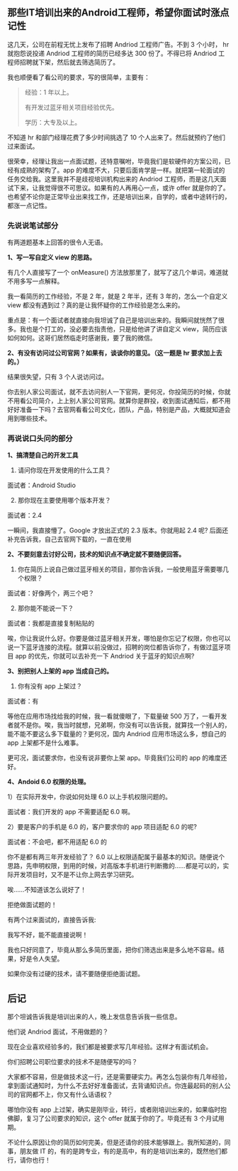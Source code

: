 ## 那些IT培训出来的Android工程师，希望你面试时涨点记性

这几天，公司在前程无忧上发布了招聘 Andriod 工程师广告。不到 3 个小时， hr 就抱怨说投递 Andriod 工程师的简历已经多达 300 份了。不得已将 Andriod 工程师招聘就下架，然后就去筛选简历了。

我也顺便看了看公司的要求，写的很简单，主要有：

> 经验：1 年以上。
>
> 有开发过蓝牙相关项目经验优先。
>
> 学历：大专及以上。

不知道 hr 和部门经理花费了多少时间挑选了 10 个人出来了。然后就预约了他们过来面试。

很荣幸，经理让我出一点面试题，还特意嘱咐，毕竟我们是软硬件的方案公司，已经有成熟的架构了。app 的难度不大，只要后面肯学是一样。就把第一轮面试的任务交给我。这里我并不是歧视培训机构出来的 Andriod 工程师，而是这几天面试下来，让我觉得很不可思议。如果有的人再用心一点，或许 offer 就是你的了。也希望不论你是正常毕业出来找工作，还是培训出来，自学的，或者中途转行的，都涨一点记性。

### 先说说笔试部分

有两道题基本上回答的很令人无语。

**1、写一写自定义 view 的思路。**

有几个人直接写了一个 onMeasure() 方法放那里了，就写了这几个单词，难道就不用多写一点解释。

我一看简历的工作经验，不是 2 年，就是 2 年半，还有 3 年的，怎么一个自定义 view 都没有遇到过？真的是让我怀疑你的工作经验是怎么来的。

重点是：有一个面试者就直接向我坦诚了自己是培训出来的。我瞬间就恍然了很多。我也是个打工的，没必要去指责他，只是给他讲了讲自定义 view，简历应该如何如何。这哥们居然临走时感谢我，要了我的微信。

**2、有没有访问过公司官网？如果有，谈谈你的意见。（这一题是 hr 要求加上去的。）**

结果很失望，只有 3 个人说访问过。

你去别人家公司面试，就不去访问别人一下官网，更何况，你投简历的时候，你就不用看公司简介，上上别人家公司官网。就算你是群投，收到面试通知后，都不用好好准备一下吗？去官网看看公司文化，团队，产品，特别是产品，大概就知道会用到哪些技术。

### 再说说口头问的部分

**1、搞清楚自己的开发工具**

1) 请问你现在开发使用的什么工具？

面试者：Android Studio

2) 那你现在主要使用哪个版本开发？

面试者：2.4

一瞬间，我直接懵了。Google 才放出正式的 2.3 版本。你就用起 2.4 呢? 后面还补充告诉我，自己去官网下载的，一直在使用

**2、不要刻意去讨好公司，技术的知识点不确定就不要随便回答。**

1) 你在简历上说自己做过蓝牙相关的项目，那你告诉我，一般使用蓝牙需要哪几个权限？

面试者：好像两个，两三个吧？

2) 那你能不能说一下？

面试者：我都是直接复制粘贴的

唉，你让我说什么好。你要是做过蓝牙相关开发，哪怕是你忘记了权限，你也可以说一下蓝牙连接的流程。就算以前没做过，招聘的岗位都告诉你了，有做过蓝牙项目 app 的优先，你就可以去补充一下 Andriod 关于蓝牙的知识点啊?

**3、别把别人上架的 app 当成自己的。**

1) 你有没有 app 上架过？

面试者：有

等他在应用市场找给我的时候，我一看就傻眼了，下载量破 500 万了，一看开发者就不是你。唉，我当时就想，兄弟啊，你没有可以告诉我，就算找一个别人的，能不能不要这么多下载量的？更何况，国内 Andriod 应用市场这么多，想自己的 app 上架都不是什么难事。

更可况，面试要求你，也没有说非要你上架 app。毕竟我们公司的 app 的难度还好。

**4、Andoid 6.0 权限的处理。**

1）在实际开发中，你说如何处理 6.0 以上手机权限问题的。

面试者：我们开发的 app 不需要适配 6.0 啊。

2）要是客户的手机是 6.0 的，客户要求你的 app 项目适配 6.0 的呢?

面试者：不会吧，都不用适配 6.0 的

你不是都有两三年开发经验了？ 6.0 以上权限适配属于最基本的知识。随便说个思路，先申明权限，到用的时候，对高版本手机进行判断撒的……都是可以的，实际开发项目时，又不是不让你上网去学习研究。

唉……不知道该怎么说好了！

拒绝做面试题的！

有两个过来面试的，直接告诉我:

我写不好，能不能直接说啊！

我也只好同意了，毕竟从那么多简历里面，把你们筛选出来是多么地不容易。结果，好是令人失望。

如果你没有过硬的技术，请不要随便拒绝面试题。

## 后记

那个坦诚告诉我是培训出来的人，晚上发信息告诉我一些信息。

他们说 Andriod 面试，不用做题的？

现在企业喜欢经验多的，我们都是被要求写几年经验。这样才有面试机会。

你们招聘公司职位要求的技术不是随便写的吗？

大家都不容易，但是做技术这一行，还是需要硬实力。再怎么包装你有几年经验，拿到面试通知时，为什么不去好好准备面试，去背诵知识点。你连最起码的别人公司的官网都不上，你又有什么话语权？

哪怕你没有 app 上过架，确实是刚毕业，转行，或者刚培训出来的，如果临时抱佛脚，复习了公司要求的知识，这个 offer 就属于你的了。毕竟还有 3 个月试用期。

不论什么原因让你的简历如何完美，但是还请你的技术能够跟上。我所知道的，同事，朋友做 IT 的，有的是跨专业，有的是高中，有的是培训出来的，既然他们都行，请你也行！